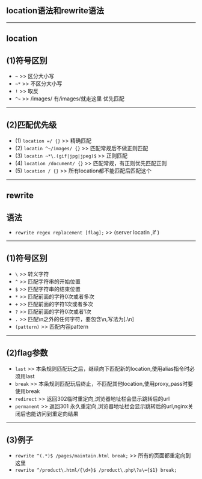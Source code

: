 ﻿## location语法和rewrite语法 ##
----------
## location ##
## (1)符号区别 ##
 - `~` >> 区分大小写
 - `~*` >> 不区分大小写
 - `!` >> 取反
 - `^~` >>  /images/ 有/images/就走这里 优先匹配

 ----------

##  (2)匹配优先级 ##
- (1) `location =/ {}` >> 精确匹配
- (2) `locatin ^~/images/ {}` >> 匹配常规后不做正则匹配
- (3) `locatin ~*\.(gif|jpg|jpeg)$` >> 正则匹配
- (4) `location /document/ {}` >> 匹配常规，有正则优先匹配正则
- (5) `location / {}` >> 所有location都不能匹配后匹配这个

----------
## rewrite ##
## 语法 ##
 - `rewrite regex replacement [flag];` >> (server locatin ,if )
 ----------

## (1)符号区别 ##
- `\` >> 转义字符
- `^` >> 匹配字符串的开始位置
- `$` >> 匹配字符串的结束位置
- `*` >> 匹配前面的字符0次或者多次
- `+` >> 匹配前面的字符1次或者多次
- `?` >> 匹配前面的字符0次或者1次
- `.` >> 匹配\n之外的任何字符，要包含\n,写法为[.\n]
- `(pattern)` >> 匹配内容pattern

 ----------

## (2)flag参数 ##
- `last` >> 本条规则匹配玩之后，继续向下匹配新的location,使用alias指令时必须用last
- `break` >> 本条规则匹配玩后终止，不匹配其他location,使用proxy_pass时要使用break
- `redirect` >> 返回302临时重定向,浏览器地址栏会显示跳转后的url
- `permanent` >> 返回301 永久重定向,浏览器地址栏会显示跳转后的url,nginx关闭后也能访问到重定向结果
 ----------

## (3)例子 ##
- `rewrite ^(.*)$ /pages/maintain.html break;` >>  所有的页面都重定向到这里
- `rewrite ^/product\.html/{\d+}$ /product\.php\?a\={$1} break;`


